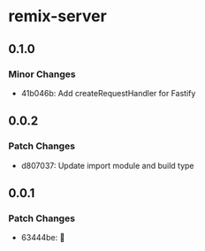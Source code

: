 # remix-server

## 0.1.0

### Minor Changes

- 41b046b: Add createRequestHandler for Fastify

## 0.0.2

### Patch Changes

- d807037: Update import module and build type

## 0.0.1

### Patch Changes

- 63444be: 🎉
